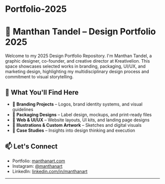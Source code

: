 # Portfolio-2025
# 🎨 Manthan Tandel – Design Portfolio 2025

Welcome to my 2025 Design Portfolio Repository. I'm Manthan Tandel, a graphic designer, co-founder, and creative director at Kreativelion. This space showcases selected works in branding, packaging, UI/UX, and marketing design, highlighting my multidisciplinary design process and commitment to visual storytelling.

## 📁 What You'll Find Here

- 🔹 **Branding Projects** – Logos, brand identity systems, and visual guidelines  
- 🔹 **Packaging Designs** – Label design, mockups, and print-ready files  
- 🔹 **Web & UI/UX** – Website layouts, UI kits, and landing page designs  
- 🔹 **Illustrations & Custom Artwork** – Sketches and digital visuals  
- 🔹 **Case Studies** – Insights into design thinking and execution

## 📫 Let's Connect
- Portfolio: [manthanart.com](https://manthanart.com)  
- Instagram: [@manthanart](https://instagram.com/manthanart)  
- LinkedIn: [linkedin.com/in/manthanart](https://linkedin.com/in/manthanart)

---
